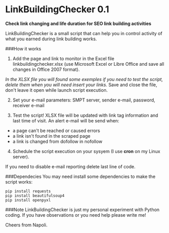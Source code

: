 # LinkBuildingChecker 0.1
**Check link changing and life duration for SEO link building activities**

LinkBuildingChecker is a small script that can help you in control activity of what you earned during link building works.


###How it works

1. Add the page and link to monitor in the Excel file linkbuildingchecker.xlsx (use Microsoft Excel or Libre Office and save all changes in Office 2007 format).

*In the XLSX file you will found some exemples if you need to test the script, delete them when you will need insert your links.*
Save and close the file, don't leave it open while launch script execution.

2. Set your e-mail parameters: SMPT server, sender e-mail, password, receiver e-mail


3. Test the script!
XLSX file will be updated with link tag information and last time of visit.
An alert e-mail will be send when:
- a page can't be reached or caused errors
- a link isn't found in the scraped page
- a link is changed from dofollow in nofollow

4. Schedule the script execution on your sysyem (I use **cron** on my Linux server).

If you need to disable e-mail reporting delete last line of code.

###Dependecies
You may need install some dependencies to make the script works:
```
pip install requests
pip install beautifulsoup4
pip install openpyxl
```

###Note
LinkBuildingChecker is just my personal experiment with Python coding.
If you have observations or you need help please write me!

Cheers from Napoli.




